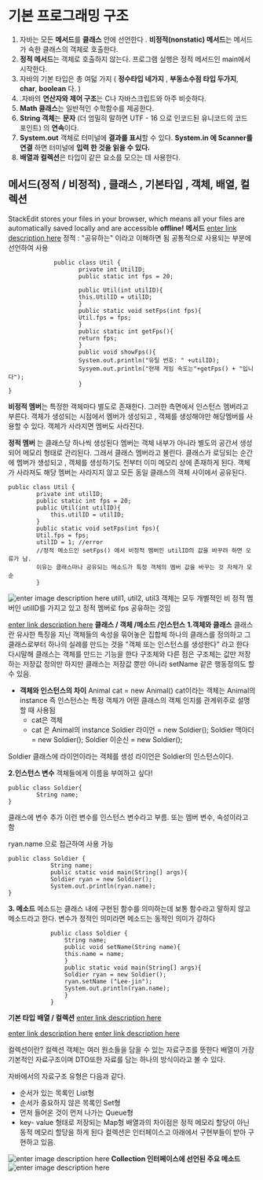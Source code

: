 # 기본 프로그래밍 구조

1. 자바는 모든 **메서드**를 **클래스** 안에 선언한다 . **비정적(nonstatic) 메서드**는 메서드가 속한 클래스의 객체로 호출한다. 
2. **정적 메서드**는 객체로 호출하지 않는다. 프로그램 실행은 정적 메서드인 main에서 시작한다.
3. 자바의 기본 타입은 총 여덟 가지 ( **정수타입 네가지** , **부동소수점 타입 두가지**,  **char**, **boolean** 다. )
5. .자바의 **연산자와 제어 구조**는 C나 자바스크립트와 아주 비슷하다.
6. **Math 클래스**는 일반적인 수학함수를 제공한다.
7. **String 객체**는 **문자** (더 엄밀히 말하면 UTF - 16 으로 인코드된 유니코드의 코드 포인트) 의 **연속**이다.
8. **System.out** 객체로 터미널에 **결과를 표시**할 수 있다. **System.in 에 Scanner를 연결** 하면 터미널에 **입력 한 것을 읽을 수 있다.**
9. **배열과 컬렉션**은 타입이 같은 요소를 모으는 데 사용한다.
 


## 메서드(정적 / 비정적) , 클래스 , 기본타입 , 객체,  배열,  컬렉션 
StackEdit stores your files in your browser, which means all your files are automatically saved locally and are accessible **offline!**
**메서드**
[enter link description here](https://m.blog.naver.com/ndb796/221203398703)
정적 : "공유하는" 이라고 이해하면 됨 공통적으로 사용되는 부분에 선언하여 사용
				
				 public class Util {
		 				private int UtilID;
						public static int fps = 20;
						
						public Util(int utilID){
						this.UtilID = utilID;
						}
						public static void setFps(int fps){
						Util.fps = fps;
						}
						public static int getFps(){
						return fps;
						}
						public void showFps(){
						System.out.println("유틸 번호: " +utilID);
						Sysyem.out.println("현재 게임 속도는"+getFps() + "입니다");
						}
	}

**비정적 멤버**는 특정한 객체마다 별도로 존재한다.
그러한 측면에서 인스턴스 멤버라고 부른다.
객체가 생성되는 시점에서 멤버가 생성되고 , 객체를 생성해야만 해당멤버를 사용할 수 있다.
객체가 사라지면 멤버도 사라진다.

**정적 멤버** 는 클래스당 하나씩 생성된다
멤버는 객체 내부가 아니라 별도의 공간서 생성되어 메모리 형태로 관리된다.
그래서 클래스 멤버라고 불린다.
클래스가 로딩되는 순간에 멤버가 생성되고 , 객체를 생성하기도 전부터 이미 메모리 상에 존재하게 된다.
객체가 사라져도 해당 멤버는 사라지지 않고 모든 동일 클래스의 객체 사이에서 공유된다. 

	public class Util {
			private int utilID;
			public static int fps = 20;
			public Util(int utilID){
				this.utilID = utilID;
			}
			public static void setFps(int fps){
			Util.fps = fps;
			utilID = 1; //error
			//정적 메소드인 setFps() 에서 비정적 멤버인 utilID의 값을 바꾸려 하면 오류가 남. 
			이유는 클래스마나 공유되는 메소드가 특정 객체의 멤버 값을 바꾸는 것 자체가 모순
			}
![enter image description here](https://user-images.githubusercontent.com/64263694/120460831-6df22180-c3d4-11eb-8787-513bcbb13786.png)
util1, util2, util3 객체는 모두 개별적인 비 정적 멤버인 utilID를 가지고 있고 정적 멤버로 fps 공유하는 것임 

[enter link description here](https://gyuni.tistory.com/63)
**클래스 / 객체 /메소드 /인스턴스**
**1.객체와 클래스**
클래스란 유사한 특징을 지닌 객체들의 속성을 묶어놓은 집합체
하나의 클래스를 정의하고 그 클래스로부터 하나의 실례를 만드는 것을 
"객체 또는 인스턴스를 생성한다" 라고 한다
다시말해 클래스는 객체를 만드는 기능을 한다 
구조체와 다른 점은 구조체는 값만 저장하는 저장값 정의만 하지만 
클래스는 저장값 뿐만 아니라 setName 같은 행동정의도 할 수 있음.
- **객체와 인스턴스의 차이**
Animal cat = new Animal()
cat이라는 객체는  Animal의 instance
즉 인스턴스는 특정 객체가 어떤 클래스의 객체 인지를 관계위주로 설명 할 때 사용됨 
	- cat은 객체 
	- cat 은 Animal의 instance
Soldier 라이언 = new Soldier();
Soldier 맥아더 = new Soldier();
Soldier 이순신 = new Soldier();

Soldier 클래스에 라이언이라는 객체를 생성
라이언은 Soldier의 인스턴스이다.

**2.인스턴스 변수**
객체들에게 이름을 부여하고 싶다!

	public class Soldier{				
			String name;
	}
클래스에 변수 추가 이런 변수를 인스턴스 변수라고 부름.
또는 멤버 변수, 속성이라고 함

ryan.name 으로 접근하여 사용 가능

	public class Soldier {
				String name;
				public static void main(String[] args){
				Soldier ryan = new Soldier();
				System.out.println(ryan.name);
	}
**3. 메소드**
메소드는 클래스 내에 구현된 함수를 의미하는데 보통 함수라고 말하지 않고 메소드라고 한다.
변수가 정적인 의미라면 메소드는 동적인 의미가 강하다 

				public class Soldier {
					String name;
					public void setName(String name){
					this.name = name;
					}
					public static void main(String[] args){
					Soldier ryan = new Soldier();
					ryan.setName ("Lee-jin");
					System.out.println(ryan.name);
					}
				}
					
				
				
**기본 타입**
**배열 / 컬렉션**
[enter link description here](https://sabarada.tistory.com/123)

[enter link description here](https://www.crocus.co.kr/1553)
[enter link description here](http://tcpschool.com/java/java_generic_concept)

컬렉션이란?
컬렉션 객체는 여러 원소들을 담을 수 있는 자료구조를 뜻한다
배열이 가장 기본적인 자료구조이며 DTO또한 자료를 담는 하나의 방식이라고 볼 수 있다.

자바에서의 자료구조 유형은 다음과 같다.
 -  순서가 있는 목록인 List형
 - 순서가 중요하지 않은 목록인 Set형
 - 먼저 들어온 것이 먼저 나가는 Queue형
 - key- value 형태로 저장되는 Map형
배열과의 차이점은 정적 메모리 할당이 아닌 동적 메모리 할당을 하게 된다
컬렉션은 인터페이스고 아래에서 구현부들이 받아 구현하고 있음.

![enter image description here](https://user-images.githubusercontent.com/64263694/120466392-faeba980-c3d9-11eb-897f-75dd7f0dd578.png)
**Collection 인터페이스에 선언된 주요 메소드**
![enter image description here](https://user-images.githubusercontent.com/64263694/120466396-fc1cd680-c3d9-11eb-8571-d31b0eef496f.png)

